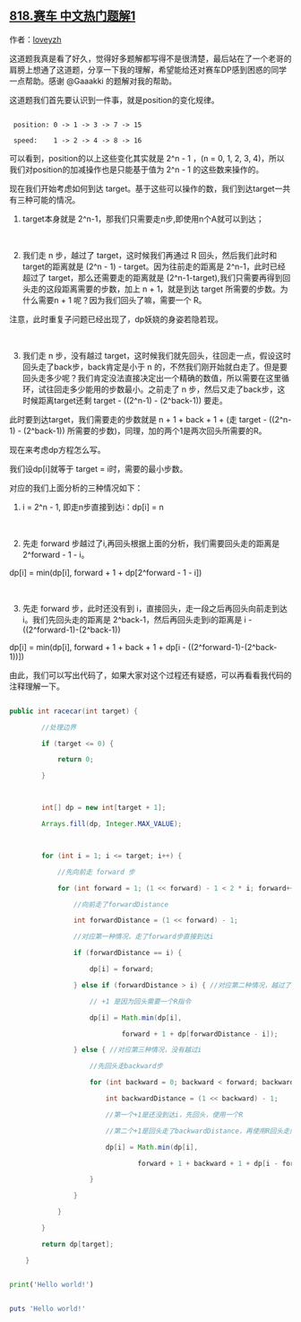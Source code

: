 ## [818.赛车 中文热门题解1](https://leetcode.cn/problems/race-car/solutions/100000/dong-tai-gui-hua-jie-jue-sai-che-wen-ti-0qz3m)

作者：[loveyzh](https://leetcode.cn/u/loveyzh)

这道题我真是看了好久，觉得好多题解都写得不是很清楚，最后站在了一个老哥的肩膀上想通了这道题，分享一下我的理解，希望能给还对赛车DP感到困惑的同学一点帮助。感谢 @Gaaakki 的题解对我的帮助。

这道题我们首先要认识到一件事，就是position的变化规律。

```
 position: 0 -> 1 -> 3 -> 7 -> 15
 speed:    1 -> 2 -> 4 -> 8 -> 16
```
可以看到，position的以上这些变化其实就是 2^n - 1 ，(n = 0, 1, 2, 3, 4)，所以我们对position的加减操作也是只能基于值为 2^n - 1 的这些数来操作的。

现在我们开始考虑如何到达 target。基于这些可以操作的数，我们到达target一共有三种可能的情况。

1. target本身就是 2^n-1，那我们只需要走n步,即使用n个A就可以到达；
<br/>
2. 我们走 n 步，越过了 target，这时候我们再通过 R 回头，然后我们此时和target的距离就是 (2^n - 1) - target。因为往前走的距离是 2^n-1，此时已经超过了 target，那么还需要走的距离就是 (2^n-1-target),我们只需要再得到回头走的这段距离需要的步数，加上 n + 1，就是到达 target 所需要的步数。为什么需要n + 1 呢？因为我们回头了嘛，需要一个 R。
注意，此时重复子问题已经出现了，dp妖娆的身姿若隐若现。 
<br/>
3. 我们走 n 步，没有越过 target，这时候我们就先回头，往回走一点，假设这时回头走了back步，back肯定是小于 n 的，不然我们刚开始就白走了。但是要回头走多少呢？我们肯定没法直接决定出一个精确的数值，所以需要在这里循环，试往回走多少能用的步数最小。之前走了 n 步，然后又走了back步，这时候距离target还剩 target - ((2^n-1) - (2^back-1)) 要走。
此时要到达target，我们需要走的步数就是 n + 1 + back + 1 + (走 target - ((2^n-1) - (2^back-1)) 所需要的步数)，同理，加的两个1是两次回头所需要的R。


现在来考虑dp方程怎么写。

我们设dp[i]就等于 target = i时，需要的最小步数。

对应的我们上面分析的三种情况如下：

1. i = 2^n - 1, 即走n步直接到达i：dp[i] = n
<br/>
2. 先走 forward 步越过了i,再回头根据上面的分析，我们需要回头走的距离是2^forward - 1 - i。
dp[i] = min(dp[i], forward + 1 + dp[2^forward - 1 - i])
<br/>
3. 先走 forward 步，此时还没有到 i，直接回头，走一段之后再回头向前走到达i。我们先回头走的距离是 2^back-1，然后再回头走到i的距离是 i - ((2^forward-1)-(2^back-1))
dp[i] = min(dp[i], forward + 1 + back  + 1 + dp[i - ((2^forward-1)-(2^back-1))])

由此，我们可以写出代码了，如果大家对这个过程还有疑惑，可以再看看我代码的注释理解一下。

```java []
public int racecar(int target) {
        //处理边界
        if (target <= 0) {
            return 0;
        }

        int[] dp = new int[target + 1];
        Arrays.fill(dp, Integer.MAX_VALUE);

        for (int i = 1; i <= target; i++) {
            //先向前走 forward 步
            for (int forward = 1; (1 << forward) - 1 < 2 * i; forward++) {
                //向前走了forwardDistance
                int forwardDistance = (1 << forward) - 1;
                //对应第一种情况，走了forward步直接到达i
                if (forwardDistance == i) {
                    dp[i] = forward;
                } else if (forwardDistance > i) { //对应第二种情况，越过了i
                    // +1 是因为回头需要一个R指令
                    dp[i] = Math.min(dp[i], 
                            forward + 1 + dp[forwardDistance - i]);
                } else { //对应第三种情况，没有越过i
                    //先回头走backward步
                    for (int backward = 0; backward < forward; backward++) {
                        int backwardDistance = (1 << backward) - 1;
                        //第一个+1是还没到达i，先回头，使用一个R
                        //第二个+1是回头走了backwardDistance，再使用R回头走向i
                        dp[i] = Math.min(dp[i], 
                                forward + 1 + backward + 1 + dp[i - forwardDistance + backwardDistance]);
                    }
                }
            }
        }
        return dp[target];
    }
```
```python []
print('Hello world!')
```
```ruby []
puts 'Hello world!'
```


